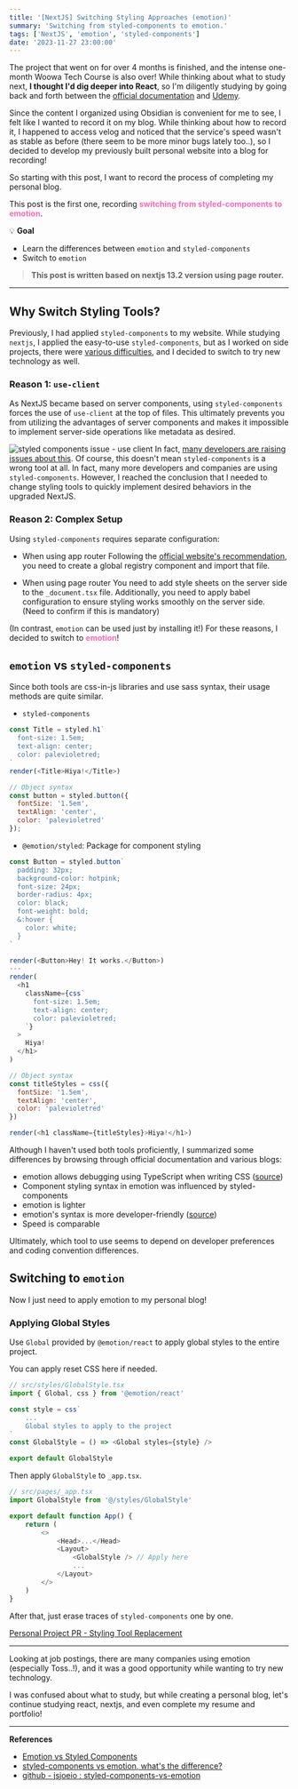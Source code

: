 ```yaml
---
title: '[NextJS] Switching Styling Approaches (emotion)'
summary: 'Switching from styled-components to emotion.'
tags: ['NextJS', 'emotion', 'styled-components']
date: '2023-11-27 23:00:00'
---
```


The project that went on for over 4 months is finished, and the intense one-month Woowa Tech Course is also over!
While thinking about what to study next, **I thought I'd dig deeper into React**, so I'm diligently studying by going back and forth between the [official documentation](https://react.dev/) and [Udemy](https://www.udemy.com/course/best-react/).

Since the content I organized using Obsidian is convenient for me to see, I felt like I wanted to record it on my blog.
While thinking about how to record it, I happened to access velog and noticed that the service's speed wasn't as stable as before (there seem to be more minor bugs lately too..), so I decided to develop my previously built personal website into a blog for recording!

So starting with this post, I want to record the process of completing my personal blog.

This post is the first one, recording <span style="color:#ff69b4">**switching from styled-components to emotion**</span>.

💡 **Goal**
- Learn the differences between `emotion` and `styled-components`
- Switch to `emotion`

> **This post is written based on nextjs 13.2 version using page router.**

---
## Why Switch Styling Tools?
Previously, I had applied `styled-components` to my website.
While studying `nextjs`, I applied the easy-to-use `styled-components`, but as I worked on side projects, there were [various difficulties](https://velog.io/@gouz7514/how-to-use-nextjs-13-properly#styled-components), and I decided to switch to try new technology as well.

### Reason 1: `use-client`
As NextJS became based on server components, using `styled-components` forces the use of `use-client` at the top of files. This ultimately prevents you from utilizing the advantages of server components and makes it impossible to implement server-side operations like metadata as desired.

![styled components issue - use client](https://velog.velcdn.com/images/gouz7514/post/4778a135-5873-4acd-b0f9-4a183f5855e4/image.png)
In fact, [many developers are raising issues about this](https://github.com/styled-components/styled-components/issues/4025).
Of course, this doesn't mean `styled-components` is a wrong tool at all. In fact, many more developers and companies are using `styled-components`. However, I reached the conclusion that I needed to change styling tools to quickly implement desired behaviors in the upgraded NextJS.

### Reason 2: Complex Setup
Using `styled-components` requires separate configuration:
- When using app router
Following the [official website's recommendation](https://nextjs.org/docs/app/building-your-application/styling/css-in-js#styled-components), you need to create a global registry component and import that file.

- When using page router
You need to add style sheets on the server side to the `_document.tsx` file. Additionally, you need to apply babel configuration to ensure styling works smoothly on the server side. (Need to confirm if this is mandatory)

(In contrast, `emotion` can be used just by installing it!)
For these reasons, I decided to switch to <span style="color:#ff69b4">**emotion**</span>!

## `emotion` vs `styled-components`
Since both tools are css-in-js libraries and use sass syntax, their usage methods are quite similar.

- `styled-components`
```javascript
const Title = styled.h1`
  font-size: 1.5em;
  text-align: center;
  color: palevioletred;
`
render(<Title>Hiya!</Title>)

// Object syntax
const button = styled.button({
  fontSize: '1.5em',
  textAlign: 'center',
  color: 'palevioletred'
});
```

- `@emotion/styled`: Package for component styling
```javascript
const Button = styled.button`
  padding: 32px;
  background-color: hotpink;
  font-size: 24px;
  border-radius: 4px;
  color: black;
  font-weight: bold;
  &:hover {
    color: white;
  }
`

render(<Button>Hey! It works.</Button>)
---
render(
  <h1
    className={css`
      font-size: 1.5em;
      text-align: center;
      color: palevioletred;
    `}
  >
    Hiya!
  </h1>
)

// Object syntax
const titleStyles = css({
  fontSize: '1.5em',
  textAlign: 'center',
  color: 'palevioletred'
})

render(<h1 className={titleStyles}>Hiya!</h1>)

```

Although I haven't used both tools proficiently, I summarized some differences by browsing through official documentation and various blogs:
- emotion allows debugging using TypeScript when writing CSS ([source](https://emotion.sh/docs/best-practices))
- Component styling syntax in emotion was influenced by styled-components
- emotion is lighter
- emotion's syntax is more developer-friendly ([source](https://emotion.sh/docs/composition))
- Speed is comparable

Ultimately, which tool to use seems to depend on developer preferences and coding convention differences.

## Switching to `emotion`
Now I just need to apply emotion to my personal blog!

### Applying Global Styles
Use `Global` provided by `@emotion/react` to apply global styles to the entire project.

You can apply reset CSS here if needed.
```typescript
// src/styles/GlobalStyle.tsx
import { Global, css } from '@emotion/react'

const style = css`
	...
	Global styles to apply to the project
`
const GlobalStyle = () => <Global styles={style} />

export default GlobalStyle
```

Then apply `GlobalStyle` to `_app.tsx`.
```typescript
// src/pages/_app.tsx
import GlobalStyle from '@/styles/GlobalStyle'

export default function App() {
	return (
    	<>
      		<Head>...</Head>
      		<Layout>
      			<GlobalStyle /> // Apply here
      			...
      		</Layout>
      	</>
    )
}
```

After that, just erase traces of `styled-components` one by one.

[Personal Project PR - Styling Tool Replacement](https://github.com/gouz7514/hotdog-log/pull/16)

---
Looking at job postings, there are many companies using emotion (especially Toss..!), and it was a good opportunity while wanting to try new technology.

I was confused about what to study, but while creating a personal blog, let's continue studying react, nextjs, and even complete my resume and portfolio!

---
**References**
- [Emotion vs Styled Components](https://caisy.io/blog/emotion-vs-styled-components)
- [styled-components vs emotion, what's the difference?](https://velog.io/@bepyan/styled-components-%EA%B3%BC-emotion-%EB%8F%84%EB%8C%80%EC%B2%B4-%EC%B0%A8%EC%9D%B4%EA%B0%80-%EB%AD%94%EA%B0%80)
- [github - jsjoeio : styled-components-vs-emotion](https://github.com/jsjoeio/styled-components-vs-emotion)